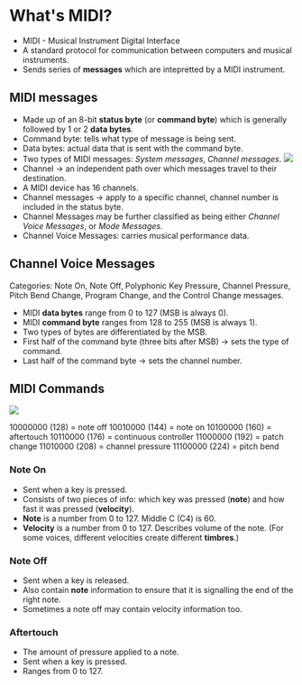 # What's MIDI?

- MIDI - Musical Instrument Digital Interface
- A standard protocol for communication between computers and musical instruments. 
- Sends series of **messages** which are intepretted by a MIDI instrument.

## MIDI messages
- Made up of an 8-bit **status byte** (or **command byte**) which is generally followed by 1 or 2 **data bytes**.
- Command byte: tells what type of message is being sent.
- Data bytes: actual data that is sent with the command byte.
- Two types of MIDI messages: *System messages*, *Channel messages*.
![](midi-message-taxonomy.png)
- Channel -> an independent path over which messages travel to their destination.
- A MIDI device has 16 channels.
- Channel messages -> apply to a specific channel, channel number is included in the status byte.
- Channel Messages may be further classified as being either *Channel Voice Messages*, or *Mode Messages*.
- Channel Voice Messages: carries musical performance data.

## Channel Voice Messages

Categories: Note On, Note Off, Polyphonic Key Pressure, Channel Pressure, Pitch Bend Change, Program Change, and the Control Change messages.

- MIDI **data bytes** range from 0 to 127 (MSB is always 0).
- MIDI **command byte** ranges from 128 to 255 (MSB is always 1).
- Two types of bytes are differentiated by the MSB.
- First half of the command byte (three bits after MSB) -> sets the type of command.
- Last half of the command byte -> sets the channel number.

## MIDI Commands

![](protocol.png)

10000000 (128) = note off
10010000 (144) = note on
10100000 (160)  = aftertouch
10110000 (176) = continuous controller
11000000 (192) = patch change
11010000 (208) = channel pressure
11100000 (224) = pitch bend

### Note On

- Sent when a key is pressed.
- Consists of two pieces of info: which key was pressed (**note**) and how fast it was pressed (**velocity**).
- **Note** is a number from 0 to 127. Middle C (C4) is 60.
- **Velocity** is a number from 0 to 127. Describes volume of the note.
(For some voices, different velocities create different **timbres**.)

### Note Off

- Sent when a key is released.
- Also contain **note** information to ensure that it is signalling the end of the right note.
- Sometimes a note off may contain velocity information too.

### Aftertouch

- The amount of pressure applied to a note.
- Sent when a key is pressed.
- Ranges from 0 to 127.
